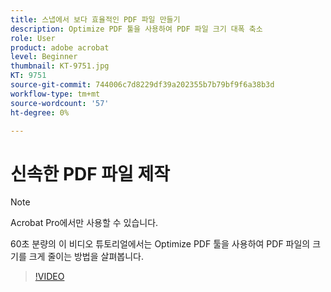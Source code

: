 ```yaml
---
title: 스냅에서 보다 효율적인 PDF 파일 만들기
description: Optimize PDF 툴을 사용하여 PDF 파일 크기 대폭 축소
role: User
product: adobe acrobat
level: Beginner
thumbnail: KT-9751.jpg
KT: 9751
source-git-commit: 744006c7d8229df39a202355b7b79bf9f6a38b3d
workflow-type: tm+mt
source-wordcount: '57'
ht-degree: 0%

---
```


# 신속한 PDF 파일 제작

>[!NOTE]
>
>Acrobat Pro에서만 사용할 수 있습니다.

60초 분량의 이 비디오 튜토리얼에서는 Optimize PDF 툴을 사용하여 PDF 파일의 크기를 크게 줄이는 방법을 살펴봅니다.

>[!VIDEO](https://video.tv.adobe.com/v/340077?hidetitle=true)
